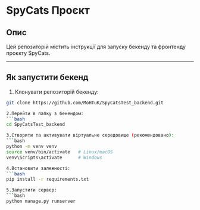 # SpyCats Проєкт

## Опис
Цей репозиторій містить інструкції для запуску бекенду та фронтенду проєкту SpyCats.

---

## Як запустити бекенд

1. Клонувати репозиторій бекенду:
```bash
git clone https://github.com/MoHTuK/SpyCatsTest_backend.git

2.Перейти в папку з бекендом:
```bash
cd SpyCatsTest_backend

3.Створити та активувати віртуальне середовище (рекомендовано):
```bash
python -m venv venv
source venv/bin/activate   # Linux/macOS
venv\Scripts\activate      # Windows

4.Встановити залежності:
```bash
pip install -r requirements.txt

5.Запустити сервер:
```bash
python manage.py runserver
